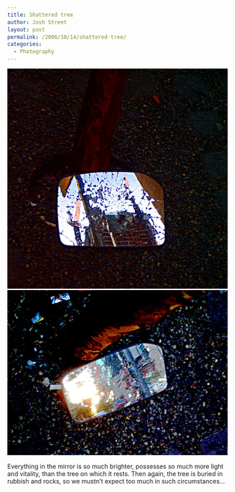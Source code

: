 ```yaml
---
title: Shattered tree
author: Josh Street
layout: post
permalink: /2006/10/14/shattered-tree/
categories:
  - Photography
---
```

![A broken mirror resting against a tree in the middle of a Sydney street reflecting construction that goes on behind the photographer][1]  
![A broken mirror resting against a tree in the middle of a Sydney street, reflecting][2]

Everything in the mirror is so much brighter, possesses so much more light and vitality, than the tree on which it rests. Then again, the tree is buried in rubbish and rocks, so we mustn&#8217;t expect too much in such circumstances&#8230;

 [1]: /blog/wp-content/2006/10/mirror1.jpg
 [2]: /blog/wp-content/2006/10/mirror2.jpg